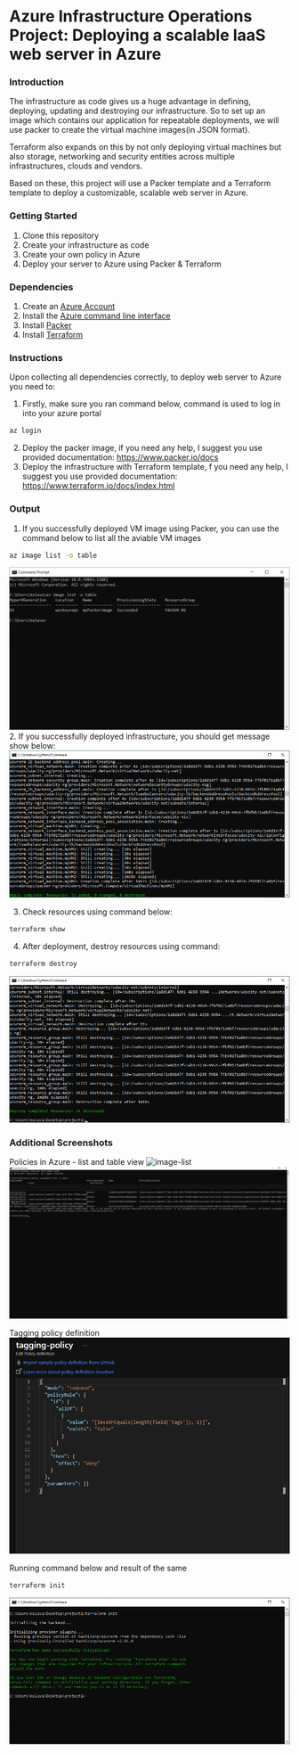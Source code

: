 # Azure Infrastructure Operations Project: Deploying a scalable IaaS web server in Azure

### Introduction
The infrastructure as code gives us a huge advantage in defining, deploying, updating and destroying our infrastructure. So to set up an image which contains our application for repeatable deployments, we will use packer to create the virtual machine images(in JSON format).

Terraform also expands on this by not only deploying virtual machines but also storage, networking and security entities across multiple infrastructures, clouds and vendors.

Based on these, this project will use a Packer template and a Terraform template to deploy a customizable, scalable web server in Azure.

### Getting Started
1. Clone this repository
2. Create your infrastructure as code
3. Create your own policy in Azure
4. Deploy your server to Azure using Packer & Terraform

### Dependencies
1. Create an [Azure Account](https://portal.azure.com) 
2. Install the [Azure command line interface](https://docs.microsoft.com/en-us/cli/azure/install-azure-cli?view=azure-cli-latest)
3. Install [Packer](https://www.packer.io/downloads)
4. Install [Terraform](https://www.terraform.io/downloads.html)

### Instructions
Upon collecting all dependencies correctly, to deploy web server to Azure you need to:
1. Firstly, make sure you ran command below, command is used to log in into your azure portal
```bash
az login
```
2. Deploy the packer image, if you need any help, I suggest you use provided documentation: https://www.packer.io/docs
3. Deploy the infrastructure with Terraform template, f you need any help, I suggest you use provided documentation: https://www.terraform.io/docs/index.html

### Output
1.  If you successfully deployed VM image using Packer, you can use the command below to list all the aviable VM images
```bash
az image list -o table
```
![image](images/az-image-list.png)
2. If you successfully deployed infrastructure, you should get message show below:
![image](images/terraform-apply.png)

3. Check resources using command below:
```bash
terraform show
```
4. After deployment, destroy resources using command:
```bash
terraform destroy
```
![image](images/terraform-destroy.png)
### Additional Screenshots
Policies in Azure - list and table view
![image-list](images/policies-list-png)
![image-table](images/policies-table.png)

Tagging policy definition
![image-tagging-policy](images/tagging-policy-portal.png)

Running command below and result of the same
```bash
terraform init
```
![image](images/terraform-init.png)

